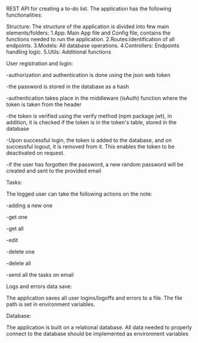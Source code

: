 REST API for creating a to-do list. The application has the following functionalities:

Structure:
The structure of the application is divided into few main elements/folders:
1.App: Main App file and Config file, contains the functions needed to run the application.
2.Routes:Identification of all endpoints.
3.Models: All database operations.
4.Controllers: Endpoints handling logic.
5.Utils: Additional functions

User registration and login:

-authorization and authentication is done using the json web token

-the password is stored in the database as a hash

-authentication takes place in the middleware (isAuth) function where the token is taken from the header

-the token is verified using the verify method (npm package jwt), in addition, it is checked if the token is in the token's table, stored in the database

-Upon successful login, the token is added to the database, and on successful logout, it is removed from it. This enables the token to be deactivated on request.

-if the user has forgotten the password, a new random password will be created and sent to the provided email

Tasks:

The logged user can take the following actions on the note:

-adding a new one

-get one

-get all

-edit

-delete one

-delete all 

-send all the tasks on email

Logs and errors data save:

The application saves all user logins/logoffs and errors to a file. The file path is set in environment variables. 

Database:

The application is built on a relational database. All data needed to properly connect to the database should be implemented as environment variables
